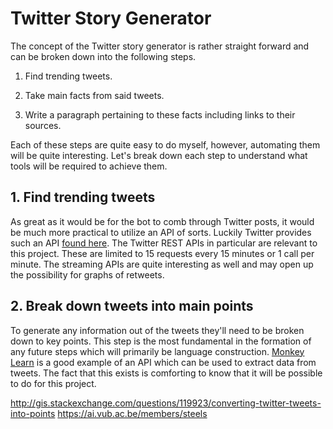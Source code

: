 
# Twitter Story Generator

The concept of the Twitter story generator is rather straight forward
and can be broken down into the following steps.

1. Find trending tweets.

2. Take main facts from said tweets.

3. Write a paragraph pertaining to these facts including links to their
   sources.

Each of these steps are quite easy to do myself, however, automating
them will be quite interesting. Let's break down each step to understand
what tools will be required to achieve them.

## 1. Find trending tweets

As great as it would be for the bot to comb through Twitter posts, it
would be much more practical to utilize an API of sorts. Luckily Twitter
provides such an API [found here][twitter]. The Twitter REST APIs in
particular are relevant to this project. These are limited to 15
requests every 15 minutes or 1 call per minute. The streaming APIs are
quite interesting as well and may open up the possibility for graphs of
retweets.

[twitter]: https://dev.twitter.com/docs

## 2. Break down tweets into main points

To generate any information out of the tweets they'll need to be broken
down to key points. This step is the most fundamental in the formation
of any future steps which will primarily be language construction.
[Monkey Learn][monkey_learn] is a good example of an API which can be
used to extract data from tweets. The fact that this exists is
comforting to know that it will be possible to do for this project.

[monkey_learn]: http://monkeylearn.com/

http://gis.stackexchange.com/questions/119923/converting-twitter-tweets-into-points
https://ai.vub.ac.be/members/steels

